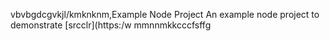 vbvbgdcgvkjl/kmknknm,Example Node Project
An example node project to demonstrate [srcclr](https:/w
mmnnmkkcccfsffg
